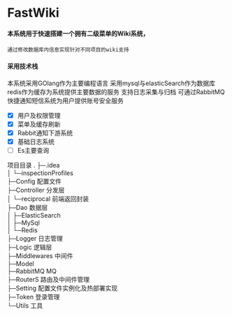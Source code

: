 # FastWiki

#### 本系统用于快速搭建一个拥有二级菜单的Wiki系统，

    通过修改数据库内信息实现针对不同项目的wiki支持

#### 采用技术栈

本系统采用GOlang作为主要编程语言
采用mysql与elasticSearch作为数据库
redis作为缓存为系统提供主要数据的服务 
支持日志采集与归档
可通过RabbitMQ快捷通知短信系统为用户提供账号安全服务

- [x]  用户及权限管理
- [x]  菜单及缓存刷新
- [x]  Rabbit通知下游系统
- [x]  基础日志系统
- [ ]  Es主要查询

项目目录
.
├─.idea  
│  └─inspectionProfiles  
├─Config  配置文件  
├─Controller  分发层  
│  └─reciprocal 前端返回封装  
├─Dao   数据层  
│  ├─ElasticSearch  
│  ├─MySql  
│  └─Redis  
├─Logger 日志管理  
├─Logic  逻辑层  
├─Middlewares  中间件  
├─Model    
├─RabbitMQ  MQ  
├─RouterS   路由及中间件管理  
├─Setting   配置文件实例化及热部署实现  
├─Token     登录管理  
└─Utils     工具  
